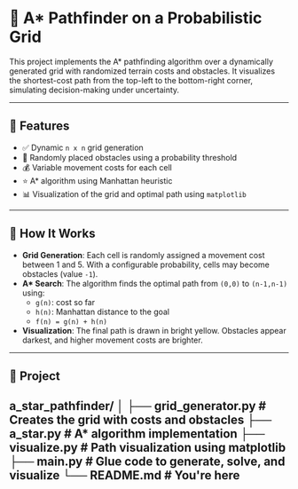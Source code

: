 # 🧭 A* Pathfinder on a Probabilistic Grid

This project implements the A* pathfinding algorithm over a dynamically generated grid with randomized terrain costs and obstacles. It visualizes the shortest-cost path from the top-left to the bottom-right corner, simulating decision-making under uncertainty.

---

## 🚀 Features

- ✅ Dynamic `n x n` grid generation
- 🚧 Randomly placed obstacles using a probability threshold
- 💰 Variable movement costs for each cell
- ⭐ A* algorithm using Manhattan heuristic
- 📊 Visualization of the grid and optimal path using `matplotlib`

---

## 🧠 How It Works

- **Grid Generation**: Each cell is randomly assigned a movement cost between 1 and 5. With a configurable probability, cells may become obstacles (value `-1`).
- **A\* Search**: The algorithm finds the optimal path from `(0,0)` to `(n-1,n-1)` using:
  - `g(n)`: cost so far
  - `h(n)`: Manhattan distance to the goal
  - `f(n) = g(n) + h(n)`
- **Visualization**: The final path is drawn in bright yellow. Obstacles appear darkest, and higher movement costs are brighter.

---

## 📂 Project 
a_star_pathfinder/
│
├── grid_generator.py # Creates the grid with costs and obstacles
├── a_star.py # A* algorithm implementation
├── visualize.py # Path visualization using matplotlib
├── main.py # Glue code to generate, solve, and visualize
└── README.md # You're here
---


